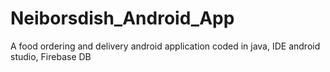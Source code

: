# Neiborsdish_Android_App
A food ordering and delivery android application coded in java, IDE android studio, Firebase DB
